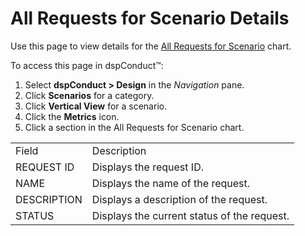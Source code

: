 # All Requests for Scenario Details

Use this page to view details for the [All Requests for
Scenario](All_Requests_for_Scenario.htm) chart.

To access this page in dspConduct™:

1.  Select **dspConduct \> Design** in the *Navigation* pane.
2.  Click **Scenarios** for a category.
3.  Click **Vertical View** for a scenario.
4.  Click the **Metrics** icon.
5.  Click a section in the All Requests for Scenario
chart.

|                                                                      |                                             |
| -------------------------------------------------------------------- | ------------------------------------------- |
| Field                                                                | Description                                 |
| REQUEST ID                                                           | Displays the request ID.                    |
| NAME                                                                 | Displays the name of the request.           |
| DESCRIPTION                                                          | Displays a description of the request.      |
| <span id="Request Status dspConduct" class="popUpLink">STATUS</span> | Displays the current status of the request. |
